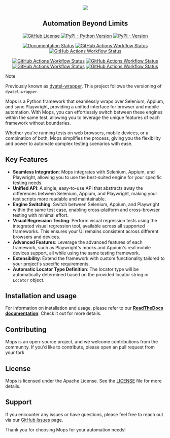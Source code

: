 <p align="center">
  <a href="https://mops.readthedocs.io"><img src="https://raw.githubusercontent.com/CustomEnv/mops/master/docs/source/_static/preview.png"></a>
</p>

<h2 align="center">Automation Beyond Limits</h2>

<p align="center">
    <a href="https://github.com/CustomEnv/mops/blob/master/LICENSE"><img alt="GitHub License" src="https://img.shields.io/github/license/CustomEnv/mops?logo=github&color=%234F2684&labelColor=%232E353B"></a>
    <a href="https://pypi.org/project/mops/"><img alt="PyPI - Python Version" src="https://img.shields.io/pypi/pyversions/mops?logo=pypi&labelColor=%232E353B"></a>
    <a href="https://pypi.org/project/mops/"><img alt="PyPI - Version" src="https://img.shields.io/pypi/v/mops?logo=pypi&labelColor=%232E353B"></a>
</p> 

<p align="center">
    <a href="https://mops.readthedocs.io"><img alt="Documentation Status" src="https://img.shields.io/readthedocs/mops?logo=readthedocs&labelColor=%232E353B&label=docs"></a>
    <a href="https://github.com/CustomEnv/mops/actions/workflows/static_tests.yml"><img alt="GitHub Actions Workflow Status" src="https://img.shields.io/github/actions/workflow/status/CustomEnv/mops/static_tests.yml?branch=master&logo=github&label=Unit%20Tests&labelColor=%232E353B"></a>
    <a href="https://github.com/CustomEnv/mops/actions/workflows/playwright_tests.yml"><img alt="GitHub Actions Workflow Status" src="https://img.shields.io/github/actions/workflow/status/CustomEnv/mops/playwright_tests.yml?branch=master&logo=github&label=Playwright%20Tests&labelColor=%232E353B"></a>
</p> 

<p align="center">
    <a href="https://github.com/CustomEnv/mops/actions/workflows/selenium_tests.yml"><img alt="GitHub Actions Workflow Status" src="https://img.shields.io/github/actions/workflow/status/CustomEnv/mops/selenium_tests.yml?branch=master&logo=github&label=Selenium%20Tests&labelColor=%232E353B"></a>
    <a href="https://github.com/CustomEnv/mops/actions/workflows/selenium_safari_tests.yml"><img alt="GitHub Actions Workflow Status" src="https://img.shields.io/github/actions/workflow/status/CustomEnv/mops/selenium_safari_tests.yml?branch=master&logo=github&label=Selenium%20Safari%20Tests&labelColor=%232E353B"></a>
    <a href="https://github.com/CustomEnv/mops/actions/workflows/appium_android_tests.yml"><img alt="GitHub Actions Workflow Status" src="https://img.shields.io/github/actions/workflow/status/CustomEnv/mops/appium_android_tests.yml?branch=master&logo=github&label=Android%20Tests&labelColor=%232E353B"></a>
    <a href="https://github.com/CustomEnv/mops/actions/workflows/appium_ios_tests.yml"><img alt="GitHub Actions Workflow Status" src="https://img.shields.io/github/actions/workflow/status/CustomEnv/mops/appium_ios_tests.yml?branch=master&logo=github&label=iOS%20Tests&labelColor=%232E353B"></a>
</p>


> [!NOTE]
> Previously known as [dyatel-wrapper](https://github.com/CustomEnv/dyatel-wrapper). 
> This project follows the versioning of `dyatel-wrapper`.


Mops is a Python framework that seamlessly wraps over Selenium, Appium, and sync Playwright,
providing a unified interface for browser and mobile automation. With Mops, you can effortlessly switch 
between these engines within the same test, allowing you to leverage the unique features of each framework without boundaries.

Whether you're running tests on web browsers, mobile devices, or a combination of both, Mops simplifies the 
process, giving you the flexibility and power to automate complex testing scenarios with ease.

## Key Features

- **Seamless Integration**: Mops integrates with Selenium, Appium, and Playwright, allowing you to use the best-suited engine for your specific testing needs.
- **Unified API**: A single, easy-to-use API that abstracts away the differences between Selenium, Appium, and Playwright, making your test scripts more readable and maintainable.
- **Engine Switching**: Switch between Selenium, Appium, and Playwright within the same test case, enabling cross-platform and cross-browser testing with minimal effort.
- **Visual Regression Testing**: Perform visual regression tests using the integrated visual regression tool, available across all supported frameworks. This ensures your UI remains consistent across different browsers and devices.
- **Advanced Features**: Leverage the advanced features of each framework, such as Playwright's mocks and Appium's real mobile devices support, all while using the same testing framework.
- **Extensibility**: Extend the framework with custom functionality tailored to your project's specific requirements.
- **Automatic Locator Type Definition**: The locator type will be automatically determined based on the provided locator string or `Locator` object.


## Installation and usage
For information on installation and usage, please refer to our **[ReadTheDocs documentation](https://mops.readthedocs.io)**. Check it out for more details.


## Contributing

Mops is an open-source project, and we welcome contributions from the community. If you'd like to contribute, please open an pull request from your fork

## License

Mops is licensed under the Apache License. See the [LICENSE](https://github.com/CustomEnv/mops/blob/master/LICENSE) file for more details.

## Support

If you encounter any issues or have questions, please feel free to reach out via our [GitHub Issues](https://github.com/CustomEnv/mops/issues) page.

Thank you for choosing Mops for your automation needs!
